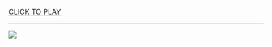 
<a href="https://premium76.site?title=unblocked_games_g+_obby&ref=13M">CLICK TO PLAY</a></h3>
<hr>

<a href="https://premium76.site?title=unblocked_games_g+_obby&ref=13M"><img src="https://clearcache.store/games.png"></a>


